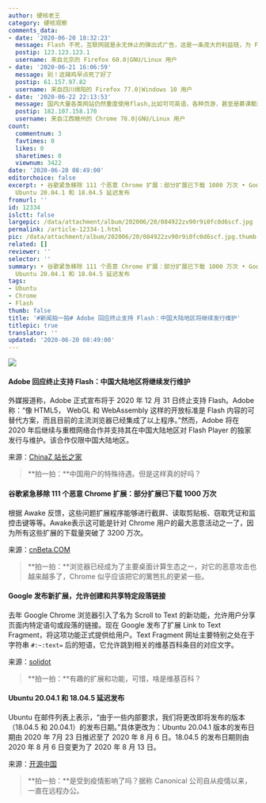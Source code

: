 ```yaml
---
author: 硬核老王
category: 硬核观察
comments_data:
- date: '2020-06-20 18:32:23'
  message: Flash 不死，互联网就是永无休止的弹出式广告，这是一条庞大的利益链，为 Flash 之死干杯！！！
  postip: 123.123.123.1
  username: 来自北京的 Firefox 60.0|GNU/Linux 用户
- date: '2020-06-21 16:06:59'
  message: 别！这辣鸡早点死了好了
  postip: 61.157.97.82
  username: 来自四川绵阳的 Firefox 77.0|Windows 10 用户
- date: '2020-06-22 22:13:53'
  message: 国内大量各类网站仍然重度使用flash,比如可可英语，各种页游，甚至是慕课都还在使用flash.....大量的网站没有动力去替换flash为其他方案，因为国内大部分普通用户使用的是ie,360,搜狗等浏览器，这些浏览器为了保护其”固有用户“必然继续支持flash。所以这是一个闭环，flash短时间在国内死不了。百足之虫，死而不僵
  postip: 182.107.158.170
  username: 来自江西赣州的 Chrome 78.0|GNU/Linux 用户
count:
  commentnum: 3
  favtimes: 0
  likes: 0
  sharetimes: 0
  viewnum: 3422
date: '2020-06-20 08:49:00'
editorchoice: false
excerpt: • 谷歌紧急移除 111 个恶意 Chrome 扩展：部分扩展已下载 1000 万次 • Google 发布新扩展，允许创建和共享特定段落链接 •
  Ubuntu 20.04.1 和 18.04.5 延迟发布
fromurl: ''
id: 12334
islctt: false
largepic: /data/attachment/album/202006/20/084922zv90r9i0fc0d6scf.jpg
permalink: /article-12334-1.html
pic: /data/attachment/album/202006/20/084922zv90r9i0fc0d6scf.jpg.thumb.jpg
related: []
reviewer: ''
selector: ''
summary: • 谷歌紧急移除 111 个恶意 Chrome 扩展：部分扩展已下载 1000 万次 • Google 发布新扩展，允许创建和共享特定段落链接 •
  Ubuntu 20.04.1 和 18.04.5 延迟发布
tags:
- Ubuntu
- Chrome
- Flash
thumb: false
title: '#新闻拍一拍# Adobe 回应终止支持 Flash：中国大陆地区将继续发行维护'
titlepic: true
translator: ''
updated: '2020-06-20 08:49:00'
---
```


![](/data/attachment/album/202006/20/084922zv90r9i0fc0d6scf.jpg)


#### Adobe 回应终止支持 Flash：中国大陆地区将继续发行维护


外媒报道称，Adobe 正式宣布将于 2020 年 12 月 31 日终止支持 Flash。Adobe 称：“像 HTML5， WebGL 和 WebAssembly 这样的开放标准是 Flash 内容的可替代方案，而且目前的主流浏览器已经集成了以上程序。”然而，Adobe 将在 2020 年后继续与重橙网络合作并支持其在中国大陆地区对 Flash Player 的独家发行与维护。该合作仅限中国大陆地区。


来源：[ChinaZ 站长之家](https://www.chinaz.com/2020/0619/1148076.shtml)



> 
> **拍一拍：**中国用户的特殊待遇。但是这样真的好吗？
> 
> 
> 


#### 谷歌紧急移除 111 个恶意 Chrome 扩展：部分扩展已下载 1000 万次


根据 Awake 反馈，这些问题扩展程序能够进行截屏、读取剪贴板、窃取凭证和监控击键等等。Awake表示这可能是针对 Chrome 用户的最大恶意活动之一了，因为所有这些扩展的下载量突破了 3200 万次。


来源：[cnBeta.COM](https://www.cnbeta.com/articles/tech/993223.htm)



> 
> **拍一拍：**浏览器已经成为了主要桌面计算生态之一，对它的恶意攻击也越来越多了，Chrome 似乎应该把它的篱笆扎的更紧一些。
> 
> 
> 


#### Google 发布新扩展，允许创建和共享特定段落链接


去年 Google Chrome 浏览器引入了名为 Scroll to Text 的新功能，允许用户分享页面内特定语句或段落的链接。现在 Google 发布了扩展 Link to Text Fragment，将这项功能正式提供给用户。Text Fragment 网址主要特别之处在于字符串 `#:~:text=` 后的短语，它允许跳到相关的维基百科条目的对应文字。


来源：[solidot](https://www.solidot.org/story?sid=64712)



> 
> **拍一拍：**有趣的扩展和功能，可惜，啥是维基百科？
> 
> 
> 


#### Ubuntu 20.04.1 和 18.04.5 延迟发布


Ubuntu 在邮件列表上表示，“由于一些内部要求，我们将更改即将发布的版本（18.04.5 和 20.04.1）的发布日期。”具体更改为：Ubuntu 20.04.1 版本的发布日期由 2020 年 7月 23 日推迟至了 2020 年 8 月 6 日。18.04.5 的发布日期则由 2020 年 8 月 6 日变更为了 2020 年 8 月 13 日。


来源：[开源中国](https://www.oschina.net/news/116548/ubuntu-20-04-1-release-delay)



> 
> **拍一拍：**是受到疫情影响了吗？据称 Canonical 公司自从疫情以来，一直在远程办公。
> 
> 
>